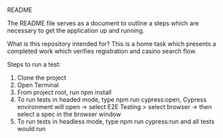 README

The README file serves as a document to outline a steps which are necessary to get the application up and running.

What is this repository intended for?
This is a home task which presents a completed work which verifies registration and casino search flow.

Steps to run a test:
1. Clone the project
2. Open Terminal
3. From project root, run npm install
4. To run tests in headed mode, type npm run cypress:open, Cypress environment will open -> select E2E Testing > select browser -> then select a spec in the browser window
5. To run tests in headless mode, type npm run cypress:run and all tests would run
